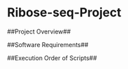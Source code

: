 # Ribose-seq-Project

##Project Overview##

##Software Requirements##

##Execution Order of Scripts##
